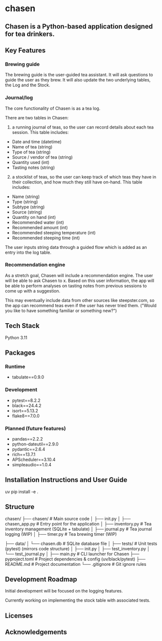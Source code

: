 # chasen

## Chasen is a Python-based application designed for tea drinkers.

## Key Features

### Brewing guide

The brewing guide is the user-guided tea assistant. It will ask questions to guide the user as they brew. It will also
update the two underlying tables, the Log and the Stock.

### Journal/log

The core functionality of Chasen is as a tea log.

There are two tables in Chasen:

1) a running journal of teas, so the user can record details about each tea session. This table includes:

- Date and time (datetime)
- Name of tea (string)
- Type of tea (string)
- Source / vendor of tea (string)
- Quantity used (int)
- Tasting notes (string)

2) a stocklist of teas, so the user can keep track of which teas they have in their collection, and how much they still
   have on-hand. This table includes:

- Name (string)
- Type (string)
- Subtype (string)
- Source (string)
- Quantity on hand (int)
- Recommended water (int)
- Recommended amount (int)
- Recommended steeping temperature (int)
- Recommended steeping time (int)

The user inputs string data through a guided flow which is added as an entry into the log table.

### Recommendation engine

As a stretch goal, Chasen will include a recommendation engine. The user will be able to ask Chasen to x. Based on this
user information, the app will be able to perform analyses on tasting notes from previous sessions to come up with a
suggestion.

This may eventually include data from other sources like steepster.com, so the app can recommend teas even if the user
has never tried them. ("Would you like to have something familiar or something new?")

## Tech Stack

Python 3.11

## Packages

### Runtime
- tabulate==0.9.0

### Development
- pytest==8.2.2
- black==24.4.2
- isort==5.13.2
- flake8==7.0.0

### Planned (future features)
- pandas==2.2.2
- python-dateutil==2.9.0
- pydantic==2.6.4
- rich==13.7.1
- APScheduler==3.10.4
- simpleaudio==1.0.4

## Installation Instructions and User Guide

uv pip install -e .

## Structure

chasen/
├── chasen/                  # Main source code
│   ├── init.py
│   ├── chasen_app.py        # Entry point for the application
│   ├── inventory.py         # Tea inventory management (SQLite + tabulate)
│   ├── journal.py           # Tea journal logging (WIP)
│   ├── timer.py             # Tea brewing timer (WIP)

├── data/
│   └── chasen.db            # SQLite database file
│
├── tests/                   # Unit tests (pytest) (mirrors code structure)
│   ├── init.py
│   ├── test_inventory.py
│   └── test_journal.py
│
├── main.py                  # CLI launcher for Chasen
├── pyproject.toml           # Project dependencies & config (uv/black/pytest)
├── README.md                # Project documentation
└── .gitignore               # Git ignore rules

## Development Roadmap

Initial development will be focused on the logging features.

Currently working on implementing the stock table with associated tests.

## Licenses

## Acknowledgements

